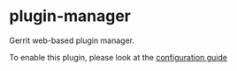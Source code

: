 # plugin-manager
Gerrit web-based plugin manager.

To enable this plugin, please look at the [configuration guide](src/main/resources/Documentation/config.md)
